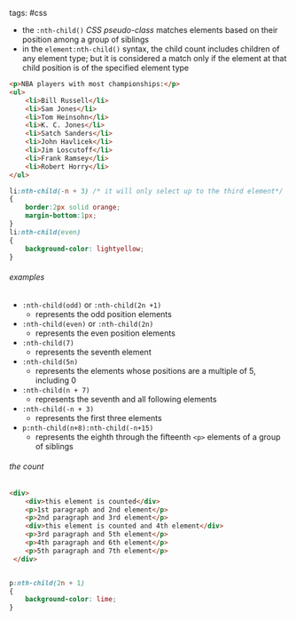 tags: #css 
- the `:nth-child()` _CSS pseudo-class_ matches elements based on their position among a group of siblings
- in the `element:nth-child()` syntax, the child count includes children of any element type; but it is considered a match only if the element at that child position is of the specified element type
``` html
<p>NBA players with most championships:</p>
<ul>
    <li>Bill Russell</li>
    <li>Sam Jones</li>
    <li>Tom Heinsohn</li>
    <li>K. C. Jones</li>
    <li>Satch Sanders</li>
    <li>John Havlicek</li>
    <li>Jim Loscutoff</li>
    <li>Frank Ramsey</li>
    <li>Robert Horry</li>
</ul>
```
``` css
li:nth-child(-n + 3) /* it will only select up to the third element*/ 
{
	border:2px solid orange;
	margin-bottom:1px;
}
li:nth-child(even)
{
	background-color: lightyellow;
}
```

###### examples
- `:nth-child(odd)` or `:nth-child(2n +1)`
	- represents the odd position elements
- `:nth-child(even)` or `:nth-child(2n)`
	- represents the even position elements
- `:nth-child(7)`
	- represents the seventh element
- `:nth-child(5n)`
	- represents the elements whose positions are a multiple of 5, including 0
- `:nth-child(n + 7)`
	- represents the seventh and all following elements
- `:nth-child(-n + 3)`
	- represents the first three elements
- `p:nth-child(n+8):nth-child(-n+15)`
	- represents the eighth through the fifteenth `<p>` elements of a group of siblings

###### the count
``` html
<div>
	<div>this element is counted</div>
	<p>1st paragraph and 2nd element</p>
	<p>2nd paragraph and 3rd element</p>
	<div>this element is counted and 4th element</div>
	<p>3rd paragraph and 5th element</p>
	<p>4th paragraph and 6th element</p>
	<p>5th paragraph and 7th element</p>
 </div>
```
``` css

p:nth-child(2n + 1)
{
	background-color: lime;
}
```
